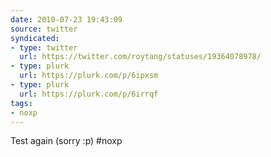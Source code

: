 ```yaml
---
date: 2010-07-23 19:43:09
source: twitter
syndicated:
- type: twitter
  url: https://twitter.com/roytang/statuses/19364078978/
- type: plurk
  url: https://plurk.com/p/6ipxsm
- type: plurk
  url: https://plurk.com/p/6irrqf
tags:
- noxp
---
```


Test again (sorry :p) #noxp
